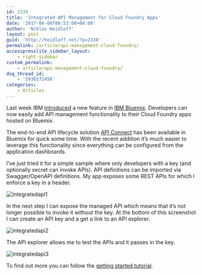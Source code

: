 ```yaml
---
id: 2338
title: 'Integrated API Management for Cloud Foundry Apps'
date: '2017-06-08T08:53:08+00:00'
author: 'Niklas Heidloff'
layout: post
guid: 'http://heidloff.net/?p=2338'
permalink: /article/api-management-cloud-foundry/
accesspresslite_sidebar_layout:
    - right-sidebar
custom_permalink:
    - article/api-management-cloud-foundry/
dsq_thread_id:
    - '5936571458'
categories:
    - Articles
---
```


Last week IBM [introduced](https://developer.ibm.com/apiconnect/2017/06/01/introducing-bluemix-native-api-management-cf-apps-integrated-api-tooling-market/) a new feature in [IBM Bluemix](https://bluemix.net). Developers can now easily add API management functionality to their Cloud Foundry apps hosted on Bluemix.

The end-to-end API lifecycle solution [API Connect](https://console.ng.bluemix.net/catalog/services/api-connect/?env_id=ibm:yp:us-south) has been available in Bluemix for quick some time. With the recent addition it’s much easier to leverage this functionality since everything can be configured from the application dashboards.

I’ve just tried it for a simple sample where only developers with a key (and optionally secret can invoke APIs). API definitions can be imported via Swagger/OpenAPI definitions. My app exposes some REST APIs for which I enforce a key in a header.

![integratedapi1](http://heidloff.net/wp-content/uploads/2017/06/integratedapi1.png)

In the next step I can expose the managed API which means that it’s not longer possible to invoke it without the key. At the bottom of this screenshot I can create an API key and a get a link to an API explorer.

![integratedapi2](http://heidloff.net/wp-content/uploads/2017/06/integratedapi2.png)

The API explorer allows me to test the APIs and it passes in the key.

![integratedapi3](http://heidloff.net/wp-content/uploads/2017/06/integratedapi3.png)

To find out more you can follow the [getting started tutorial](https://github.com/ibm-apiconnect/getting-started/tree/master/native).